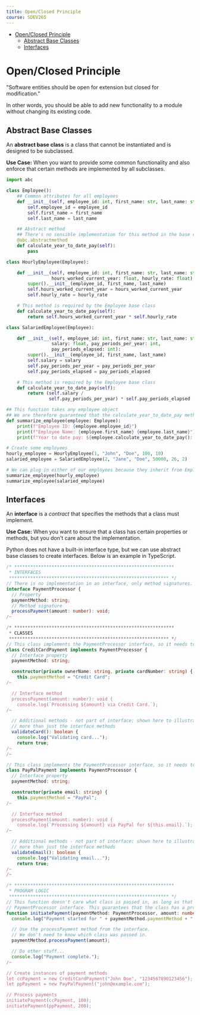 ```yaml
---
title: Open/Closed Principle
course: SDEV265
---
```


- [Open/Closed Principle](#openclosed-principle)
  - [Abstract Base Classes](#abstract-base-classes)
  - [Interfaces](#interfaces)

# Open/Closed Principle

"Software entities should be open for extension but closed for modification."

In other words, you should be able to add new functionality to a module without changing its existing code.

## Abstract Base Classes

An **abstract base class** is a class that cannot be instantiated and is designed to be subclassed.

**Use Case:** When you want to provide some common functionality and also enforce that certain methods are implemented by all subclasses.

```python
import abc

class Employee():
    ## Common attributes for all employees
    def __init__(self, employee_id: int, first_name: str, last_name: str):
        self.employee_id = employee_id
        self.first_name = first_name
        self.last_name = last_name

    ## Abstract method
    ## There's no sensible implementation for this method in the base class
    @abc.abstractmethod
    def calculate_year_to_date_pay(self):
        pass

class HourlyEmployee(Employee):

    def __init__(self, employee_id: int, first_name: str, last_name: str,
                 hours_worked_current_year: float, hourly_rate: float):
        super().__init__(employee_id, first_name, last_name)
        self.hours_worked_current_year = hours_worked_current_year
        self.hourly_rate = hourly_rate

    # This method is required by the Employee base class
    def calculate_year_to_date_pay(self):
        return self.hours_worked_current_year * self.hourly_rate

class SalariedEmployee(Employee):

    def __init__(self, employee_id: int, first_name: str, last_name: str,
                 salary: float, pay_periods_per_year: int,
                 pay_periods_elapsed: int):
        super().__init__(employee_id, first_name, last_name)
        self.salary = salary
        self.pay_periods_per_year = pay_periods_per_year
        self.pay_periods_elapsed = pay_periods_elapsed

    # This method is required by the Employee base class
    def calculate_year_to_date_pay(self):
        return (self.salary /
                self.pay_periods_per_year) * self.pay_periods_elapsed

## This function takes any employee object
## We are therefore guaranteed that the calculate_year_to_date_pay method will exist
def summarize_employee(employee: Employee):
    print(f"Employee ID: {employee.employee_id}")
    print(f"Employee Name: {employee.first_name} {employee.last_name}")
    print(f"Year to date pay: ${employee.calculate_year_to_date_pay():.2f}")

# Create some employees
hourly_employee = HourlyEmployee(1, "John", "Doe", 100, 10)
salaried_employee = SalariedEmployee(2, "Jane", "Doe", 50000, 26, 2)

# We can plug in either of our employees because they inherit from Employee
summarize_employee(hourly_employee)
summarize_employee(salaried_employee)
```

## Interfaces

An **interface** is a _contract_ that specifies the methods that a class must implement.

**Use Case:** When you want to ensure that a class has certain properties or methods, but you don't care about the implementation.

Python does not have a built-in interface type, but we can use abstract base classes to create interfaces. Below is an example in TypeScript.

```typescript
/* ************************************************************
 * INTERFACES
 ************************************************************ */
// There is no implementation in an interface, only method signatures.
interface PaymentProcessor {
  // Property
  paymentMethod: string;
  // Method signature
  processPayment(amount: number): void;
/~

/* ************************************************************
 * CLASSES
 ************************************************************ */
// This class implements the PaymentProcessor interface, so it needs to have a processPayment method.
class CreditCardPayment implements PaymentProcessor {
  // Interface property
  paymentMethod: string;

  constructor(private ownerName: string, private cardNumber: string) {
    this.paymentMethod = "Credit Card";
/~

  // Interface method
  processPayment(amount: number): void {
    console.log(`Processing ${amount} via Credit Card.`);
/~

  // Additional methods - not part of interface; shown here to illustrate that a class can have
  // more than just the interface methods
  validateCard(): boolean {
    console.log("Validating card...");
    return true;
/~
/~

// This class implements the PaymentProcessor interface, so it needs to have a processPayment method.
class PayPalPayment implements PaymentProcessor {
  // Interface property
  paymentMethod: string;

  constructor(private email: string) {
    this.paymentMethod = "PayPal";
/~

  // Interface method
  processPayment(amount: number): void {
    console.log(`Processing ${amount} via PayPal for ${this.email}.`);
/~

  // Additional methods - not part of interface; shown here to illustrate that a class can have
  // more than just the interface methods
  validateEmail(): boolean {
    console.log("Validating email...");
    return true;
/~
/~

/* ************************************************************
 * PROGRAM LOGIC
 ************************************************************ */
// This function doesn't care what class is passed in, as long as that class implements the
// PaymentProcessor interface. This guarantees that the class has a processPayment method.
function initiatePayment(paymentMethod: PaymentProcessor, amount: number) {
  console.log("Payment started for " + paymentMethod.paymentMethod + ".");

  // Use the processPayment method from the interface.
  // We don't need to know which class was passed in.
  paymentMethod.processPayment(amount);

  // Do other stuff...
  console.log("Payment complete.");
/~

// Create instances of payment methods
let ccPayment = new CreditCardPayment("John Doe", "1234567890123456");
let ppPayment = new PayPalPayment("john@example.com");

// Process payments
initiatePayment(ccPayment, 100);
initiatePayment(ppPayment, 200);
```
